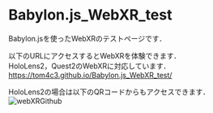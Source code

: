 # Babylon.js_WebXR_test
Babylon.jsを使ったWebXRのテストページです．

以下のURLにアクセスするとWebXRを体験できます．<br>
HoloLens2，Quest2のWebXRに対応しています．<br>
https://tom4c3.github.io/Babylon.js_WebXR_test/<br>

HoloLens2の場合は以下のQRコードからもアクセスできます．<br/>
![webXRGithub](https://user-images.githubusercontent.com/43462743/181256836-4656fc72-b8dc-4441-b31d-4f929d9dd087.png)
